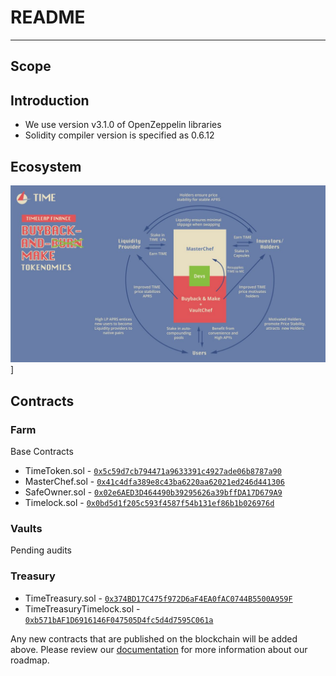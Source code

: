 # README

---

## Scope

## Introduction

- We use version v3.1.0 of OpenZeppelin libraries
- Solidity compiler version is specified as 0.6.12

## Ecosystem

![Buyback and Make Ecosystem](./images/buyback-and-make.jpeg)]

## Contracts

### Farm

Base Contracts

- TimeToken.sol - [`0x5c59d7cb794471a9633391c4927ade06b8787a90`](https://polygonscan.com/token/0x5c59d7cb794471a9633391c4927ade06b8787a90)
- MasterChef.sol - [`0x41c4dfa389e8c43ba6220aa62021ed246d441306`](https://polygonscan.com/address/0x41c4dfa389e8c43ba6220aa62021ed246d441306)
- SafeOwner.sol - [`0x02e6AED3D464490b39295626a39bffDA17D679A9`](https://polygonscan.com/address/0x02e6AED3D464490b39295626a39bffDA17D679A9)
- Timelock.sol - [`0x0bd5d1f205c593f4587f54b131ef86b1b026976d`](https://polygonscan.com/address/0x0bd5d1f205c593f4587f54b131ef86b1b026976d)

### Vaults

Pending audits

### Treasury

- TimeTreasury.sol - [`0x374BD17C475f972D6aF4EA0fAC0744B5500A959F`](https://polygonscan.com/address/0x374bd17c475f972d6af4ea0fac0744b5500a959f)
- TimeTreasuryTimelock.sol - [`0xb571bAF1D6916146F047505D4fc5d4d7595C061a`](https://polygonscan.com/address/0xb571baf1d6916146f047505d4fc5d4d7595c061a)

Any new contracts that are published on the blockchain will be added above.
Please review our [documentation](https://docs.timeleap.finance) for more information about our roadmap.

